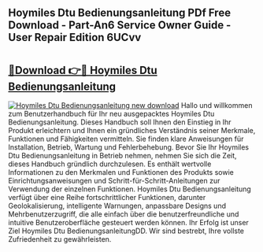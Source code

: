 ## Hoymiles Dtu Bedienungsanleitung PDf Free Download - Part-An6 Service Owner Guide - User Repair Edition 6UCvv

# <h2><a href="http://df10evh.blite.top/?on=Hoymiles+Dtu+Bedienungsanleitung">🔗Download 👉🔴 Hoymiles Dtu Bedienungsanleitung</a></h2>

[![Hoymiles Dtu Bedienungsanleitung new download](https://i.imgur.com/lujVjoI.png)](http://df10evh.blite.top/?on=Hoymiles+Dtu+Bedienungsanleitung)
Hallo und willkommen zum Benutzerhandbuch für Ihr neu ausgepacktes Hoymiles Dtu Bedienungsanleitung. Dieses Handbuch soll Ihnen den Einstieg in Ihr Produkt erleichtern und Ihnen ein gründliches Verständnis seiner Merkmale, Funktionen und Fähigkeiten vermitteln. Sie finden klare Anweisungen für Installation, Betrieb, Wartung und Fehlerbehebung. Bevor Sie Ihr Hoymiles Dtu Bedienungsanleitung in Betrieb nehmen, nehmen Sie sich die Zeit, dieses Handbuch gründlich durchzulesen. Es enthält wertvolle Informationen zu den Merkmalen und Funktionen des Produkts sowie Einrichtungsanweisungen und Schritt-für-Schritt-Anleitungen zur Verwendung der einzelnen Funktionen. Hoymiles Dtu Bedienungsanleitung verfügt über eine Reihe fortschrittlicher Funktionen, darunter Geolokalisierung, intelligente Warnungen, anpassbare Designs und Mehrbenutzerzugriff, die alle einfach über die benutzerfreundliche und intuitive Benutzeroberfläche gesteuert werden können. Ihr Erfolg ist unser Ziel Hoymiles Dtu BedienungsanleitungDD. Wir sind bestrebt, Ihre vollste Zufriedenheit zu gewährleisten.
